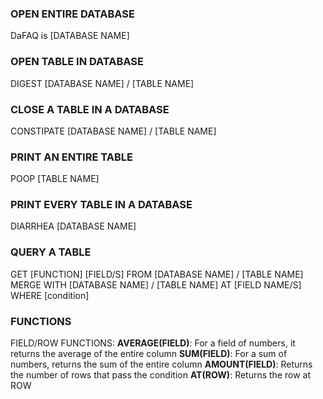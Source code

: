 ### OPEN ENTIRE DATABASE
DaFAQ is [DATABASE NAME] 

### OPEN TABLE IN DATABASE
DIGEST [DATABASE NAME] / [TABLE NAME]

### CLOSE A TABLE IN A DATABASE
CONSTIPATE [DATABASE NAME] / [TABLE NAME]

### PRINT AN ENTIRE TABLE
POOP [TABLE NAME]

### PRINT EVERY TABLE IN A DATABASE
DIARRHEA [DATABASE NAME]

### QUERY A TABLE
GET [FUNCTION] [FIELD/S] 
FROM [DATABASE NAME] / [TABLE NAME]
MERGE WITH [DATABASE NAME] / [TABLE NAME] 
AT [FIELD NAME/S]
WHERE [condition] 

### FUNCTIONS
FIELD/ROW FUNCTIONS:
**AVERAGE(FIELD)**: For a field of numbers, it returns the average of the entire column
**SUM(FIELD)**: For a sum of numbers, returns the sum of the entire column
**AMOUNT(FIELD)**: Returns the number of rows that pass the condition
**AT(ROW)**: Returns the row at ROW

